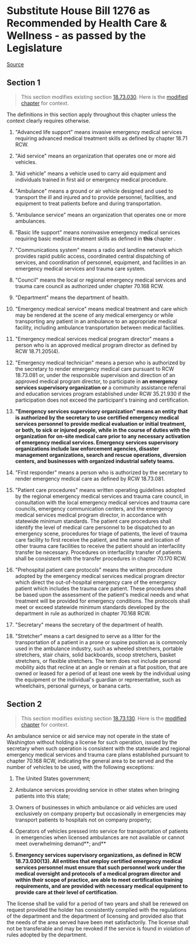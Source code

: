 # Substitute House Bill 1276 as Recommended by Health Care & Wellness - as passed by the Legislature

[Source](http://lawfilesext.leg.wa.gov/biennium/2021-22/Pdf/Bills/House%20Passed%20Legislature/1276-S.PL.pdf)
## Section 1
> This section modifies existing section [18.73.030](/rcw/18_businesses_and_professions/18.073_emergency_medical_care_and_transportation_services.md). Here is the [modified chapter](rcw/18_businesses_and_professions/18.073_emergency_medical_care_and_transportation_services.md) for context.

The definitions in this section apply throughout this chapter unless the context clearly requires otherwise.

1. "Advanced life support" means invasive emergency medical services requiring advanced medical treatment skills as defined by chapter 18.71 RCW.

2. "Aid service" means an organization that operates one or more aid vehicles.

3. "Aid vehicle" means a vehicle used to carry aid equipment and individuals trained in first aid or emergency medical procedure.

4. "Ambulance" means a ground or air vehicle designed and used to transport the ill and injured and to provide personnel, facilities, and equipment to treat patients before and during transportation.

5. "Ambulance service" means an organization that operates one or more ambulances.

6. "Basic life support" means noninvasive emergency medical services requiring basic medical treatment skills as defined in **this** chapter .

7. "Communications system" means a radio and landline network which provides rapid public access, coordinated central dispatching of services, and coordination of personnel, equipment, and facilities in an emergency medical services and trauma care system.

8. "Council" means the local or regional emergency medical services and trauma care council as authorized under chapter 70.168 RCW.

9. "Department" means the department of health.

10. "Emergency medical service" means medical treatment and care which may be rendered at the scene of any medical emergency or while transporting any patient in an ambulance to an appropriate medical facility, including ambulance transportation between medical facilities.

11. "Emergency medical services medical program director" means a person who is an approved medical program director as defined by RCW 18.71.205(4).

12. "Emergency medical technician" means a person who is authorized by the secretary to render emergency medical care pursuant to RCW 18.73.081 or, under the responsible supervision and direction of an approved medical program director, to participate in **an emergency services supervisory organization or** a community assistance referral and education services program established under RCW 35.21.930 if the participation does not exceed the participant's training and certification.

13. **"Emergency services supervisory organization" means an entity that is authorized by the secretary to use certified emergency medical services personnel to provide medical evaluation or initial treatment, or both, to sick or injured people, while in the course of duties with the organization for on-site medical care prior to any necessary activation of emergency medical services. Emergency services supervisory organizations include law enforcement agencies, disaster management organizations, search and rescue operations, diversion centers, and businesses with organized industrial safety teams.**

14. "First responder" means a person who is authorized by the secretary to render emergency medical care as defined by RCW 18.73.081.

15. "Patient care procedures" means written operating guidelines adopted by the regional emergency medical services and trauma care council, in consultation with the local emergency medical services and trauma care councils, emergency communication centers, and the emergency medical services medical program director, in accordance with statewide minimum standards. The patient care procedures shall identify the level of medical care personnel to be dispatched to an emergency scene, procedures for triage of patients, the level of trauma care facility to first receive the patient, and the name and location of other trauma care facilities to receive the patient should an interfacility transfer be necessary. Procedures on interfacility transfer of patients shall be consistent with the transfer procedures in chapter 70.170 RCW.

16. "Prehospital patient care protocols" means the written procedure adopted by the emergency medical services medical program director which direct the out-of-hospital emergency care of the emergency patient which includes the trauma care patient. These procedures shall be based upon the assessment of the patient's medical needs and what treatment will be provided for emergency conditions. The protocols shall meet or exceed statewide minimum standards developed by the department in rule as authorized in chapter 70.168 RCW.

17. "Secretary" means the secretary of the department of health.

18. "Stretcher" means a cart designed to serve as a litter for the transportation of a patient in a prone or supine position as is commonly used in the ambulance industry, such as wheeled stretchers, portable stretchers, stair chairs, solid backboards, scoop stretchers, basket stretchers, or flexible stretchers. The term does not include personal mobility aids that recline at an angle or remain at a flat position, that are owned or leased for a period of at least one week by the individual using the equipment or the individual's guardian or representative, such as wheelchairs, personal gurneys, or banana carts.


## Section 2
> This section modifies existing section [18.73.130](/rcw/18_businesses_and_professions/18.073_emergency_medical_care_and_transportation_services.md). Here is the [modified chapter](rcw/18_businesses_and_professions/18.073_emergency_medical_care_and_transportation_services.md) for context.

An ambulance service or aid service may not operate in the state of Washington without holding a license for such operation, issued by the secretary when such operation is consistent with the statewide and regional emergency medical services and trauma care plans established pursuant to chapter 70.168 RCW, indicating the general area to be served and the number of vehicles to be used, with the following exceptions:

1. The United States government;

2. Ambulance services providing service in other states when bringing patients into this state;

3. Owners of businesses in which ambulance or aid vehicles are used exclusively on company property but occasionally in emergencies may transport patients to hospitals not on company property;

4. Operators of vehicles pressed into service for transportation of patients in emergencies when licensed ambulances are not available or cannot meet overwhelming demand**; and**

5. **Emergency services supervisory organizations, as defined in RCW 18.73.030(13). All entities that employ certified emergency medical services personnel must ensure that such personnel work under the medical oversight and protocols of a medical program director and within their scope of practice, are able to meet certification training requirements, and are provided with necessary medical equipment to provide care at their level of certification**.

The license shall be valid for a period of two years and shall be renewed on request provided the holder has consistently complied with the regulations of the department and the department of licensing and provided also that the needs of the area served have been met satisfactorily. The license shall not be transferable and may be revoked if the service is found in violation of rules adopted by the department.

